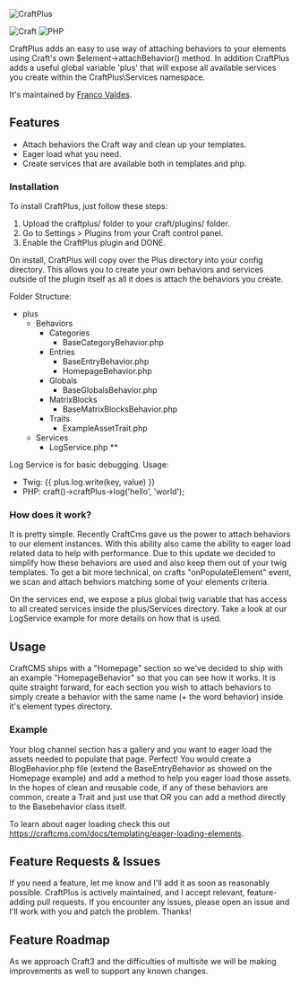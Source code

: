 ![CraftPlus](http://i.imgur.com/WOyDB0x.png)

![Craft](https://img.shields.io/badge/craft-v2.6-red.svg) ![PHP](https://img.shields.io/badge/php-v7.0-blue.svg)

CraftPlus adds an easy to use way of attaching behaviors to your elements using Craft's own $element->attachBehavior() method. 
In addition CraftPlus adds a useful global variable 'plus' that will expose all available services you create within the CraftPlus\Services namespace.

It's maintained by [Franco Valdes](https://github.com/fvaldes33).


## Features
- Attach behaviors the Craft way and clean up your templates.
- Eager load what you need.
- Create services that are available both in templates and php.

### Installation

To install CraftPlus, just follow these steps:

1. Upload the craftplus/ folder to your craft/plugins/ folder.
2. Go to Settings > Plugins from your Craft control panel.
3. Enable the CraftPlus plugin and DONE.

On install, CraftPlus will copy over the Plus directory into your config directory.
This allows you to create your own behaviors and services outside of the plugin itself 
as all it does is attach the behaviors you create. 

Folder Structure:
- plus
    - Behaviors
        - Categories
            - BaseCategoryBehavior.php
        - Entries
            - BaseEntryBehavior.php
            - HomepageBehavior.php
        - Globals
            - BaseGlobalsBehavior.php
        - MatrixBlocks
            - BaseMatrixBlocksBehavior.php
        - Traits
            - ExampleAssetTrait.php
    - Services
        - LogService.php **

Log Service is for basic debugging. 
Usage: 
- Twig: {{ plus.log.write(key, value) }}
- PHP: craft()->craftPlus->log('hello', 'world');

### How does it work?

It is pretty simple. Recently CraftCms gave us the power to attach behaviors to our element instances. With this ability also came the ability to eager load related data to help with performance. Due to this update we decided to simplify how these behaviors are used and also keep them out of your twig templates. To get a bit more technical, on crafts "onPopulateElement" event, we scan and attach behviors matching some of your elements criteria.

On the services end, we expose a plus global twig variable that has access to all created services inside the plus/Services directory. Take a look at our LogService example for more details on how that is used.


## Usage

CraftCMS ships with a "Homepage" section so we've decided to ship with an example "HomepageBehavior" so that you can see how it works. It is quite straight forward, for each section you wish to attach behaviors to simply create a behavior with the same name (+ the word behavior) inside it's element types directory. 


### Example

Your blog channel section has a gallery and you want to eager load the assets needed to populate that page. Perfect! You would create a BlogBehavior.php file (extend the BaseEntryBehavior as showed on the Homepage example) and add a method to help you eager load those assets. In the hopes of clean and reusable code, if any of these behaviors are common, create a Trait and just use that OR you can add a method directly to the Basebehavior class itself.

To learn about eager loading check this out https://craftcms.com/docs/templating/eager-loading-elements.


## Feature Requests & Issues

If you need a feature, let me know and I'll add it as soon as reasonably possible. CraftPlus is actively maintained, and I accept relevant, feature-adding pull requests. If you encounter any issues, please open an issue and I'll work with you and patch the problem. Thanks!


## Feature Roadmap
As we approach Craft3 and the difficulties of multisite we will be making improvements as well to support any known changes.
